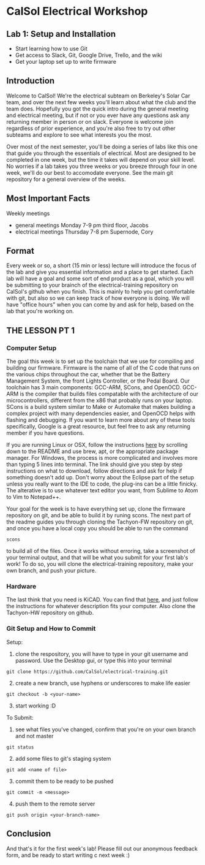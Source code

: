 # CalSol Electrical Workshop
## Lab 1: Setup and Installation
* Start learning how to use Git
* Get access to Slack, Git, Google Drive, Trello, and the wiki
* Get your laptop set up to write firmware

## Introduction
Welcome to CalSol! We're the electrical subteam on Berkeley's Solar Car team, and over the next few weeks you'll learn about what the club and the team does. Hopefully you got the quick intro during the general meeting and electrical meeting, but if not or you ever have any questions ask any returning member in person or on slack. Everyone is welcome join regardless of prior experience, and you're also free to try out other subteams and explore to see what interests you the most.

Over most of the next semester, you'll be doing a series of labs like this one that guide you through the essentials of electrical. Most are designed to be completed in one week, but the time it takes will depend on your skill level. No worries if a lab takes you three weeks or you breeze through four in one week, we'll do our best to accomodate everyone. See the main git repository for a general overview of the weeks.

## Most Important Facts
Weekly meetings
* general meetings Monday 7-9 pm third floor, Jacobs
* electrical meetings Thursday 7-8 pm Supernode, Cory

## Format
Every week or so, a short (15 min or less) lecture will introduce the focus of the lab and give you essential information and a place to get started. Each lab will have a goal and some sort of end product as a goal, which you will be submitting to your brainch of the electrical-training repository on CalSol's github when you finish. This is mainly to help you get comfortable with git, but also so we can keep track of how everyone is doing. We will have "office hours" when you can come by and ask for help, based on the lab that you're working on.

## THE LESSON PT 1
### Computer Setup
The goal this week is to set up the toolchain that we use for compiling and building our firmware. Firmware is the name of all of the C code that runs on the various chips throughout the car, whether that be the Battery Management System, the front Lights Controller, or the Pedal Board. Our toolchain has 3 main components: GCC-ARM, SCons, and OpenOCD. GCC-ARM is the compiler that builds files compatable with the architecture of our microcontrollers, different from the x86 that probably runs on your laptop. SCons is a build system similar to Make or Automake that makes building a complex project with many dependencies easier, and OpenOCD helps with flashing and debugging. If you want to learn more about any of these tools specifically, Google is a great resource, but feel free to ask any returning member if you have questions. 

If you are running Linux or OSX, follow the instructions [here](https://github.com/CalSol/Tachyon-FW) by scrolling down to the README and use brew, apt, or the appropriate package manager. For Windows, the process is more complicated and involves more than typing 5 lines into terminal. The link should give you step by step instructions on what to download, follow directions and ask for help if something doesn't add up. Don't worry about the Eclipse part of the setup unless you really want to the IDE to code, the plug-ins can be a little finicky. The alterative is to use whatever text editor you want, from Sublime to Atom to Vim to Notepad++.
 
Your goal for the week is to have everything set up, clone the firmware repository on git, and be able to build it by runing scons. The next part of the readme guides you through cloning the Tachyon-FW repository on git, and once you have a local copy you should be able to run the command
```
scons
```
to build all of the files. Once it works without erroring, take a screenshot of your terminal output, and that will be what you submit for your first lab's work! To do so, you will clone the electrical-training repository, make your own branch, and push your picture.

### Hardware
The last think that you need is KiCAD. You can find that [here](http://kicad-pcb.org/download/), and just follow the instructions for whatever description fits your computer. Also clone the Tachyon-HW repository on github.


### Git Setup and How to Commit

Setup:
1. clone the respository, you will have to type in your git username and password. Use the Desktop gui, or type this into your terminal
```
git clone https://github.com/CalSol/electrical-training.git
```
2. create a new branch, use hyphens or underscores to make life easier
```
git checkout -b <your-name>
```
3. start working :D

To Submit:
1. see what files you've changed, confirm that you're on your own branch and not master
```
git status
```
2. add some files to git's staging system 
```
git add <name of file>
```
3. commit them to be ready to be pushed
```
git commit -m <message>
```
4. push them to the remote server
```
git push origin <your-branch-name>
```

## Conclusion
And that's it for the first week's lab! Please fill out our anonymous feedback form, and be ready to start writing c next week :)